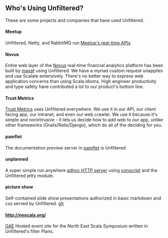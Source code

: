 Who's Using Unfiltered?
-----------------------

These are some projects and companies that have used Unfiltered.

#### Meetup

Unfiltered, Netty, and RabbitMQ run [Meetup's real-time APIs](http://making.meetup.com/post/2929945070/real-life-meetups-deserve-real-time-apis).

#### Novus

Entire web layer of the [Novus](https://www.novus.com/) real-time financial analytics platform has been built by [maxaf](https://github.com/maxaf) using Unfiltered. We have a myriad custom request unapplies and use Scalate extensively. There's no better way to express web application concerns than using Scala idioms. High engineer productivity and type safety have contributed a lot to our product's bottom line.

#### Trust Metrics

[Trust Metrics](http://www.trustmetrics.com) uses Unfiltered everywhere.  We use it in our API, our client facing app, our intranet, and even our web crawler. We use it because it's simple and nonintrusive - it lets us decide how to add web to our app, unlike other frameworks (Grails/Rails/Django), which do all of the deciding for you.  

#### pamflet

The documentation preview server in [pamflet](https://github.com/n8han/pamflet/) is Unfiltered.

#### unplanned

A super simple run anywhere [adhoc HTTP server](https://github.com/softprops/unplanned#readme) using [conscript](https://github.com/n8han/conscript#readme) and the Unfiltered jetty module.

#### picture show

Self-contained slide show presentations authorized in basic markdown and css served by Unfiltered. [gh](https://github.com/softprops/picture-show#readme)

#### http://nescala.org/

[GAE](http://code.google.com/appengine/) Hosted event site for the North East Scala Symposium written in Unfiltered's filter Plans.
